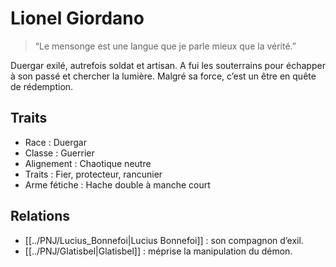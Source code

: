 # Lionel Giordano

> “Le mensonge est une langue que je parle mieux que la vérité.”

Duergar exilé, autrefois soldat et artisan. A fui les souterrains pour échapper à son passé et chercher la lumière. Malgré sa force, c’est un être en quête de rédemption.

## Traits
- Race : Duergar  
- Classe : Guerrier  
- Alignement : Chaotique neutre  
- Traits : Fier, protecteur, rancunier  
- Arme fétiche : Hache double à manche court

## Relations
- [[../PNJ/Lucius_Bonnefoi|Lucius Bonnefoi]] : son compagnon d’exil.  
- [[../PNJ/Glatisbel|Glatisbel]] : méprise la manipulation du démon.
